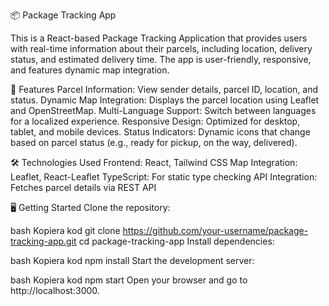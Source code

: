 📦 Package Tracking App

This is a React-based Package Tracking Application that provides users with real-time information about their parcels, including location, delivery status, and estimated delivery time. The app is user-friendly, responsive, and features dynamic map integration.

🚀 Features
Parcel Information: View sender details, parcel ID, location, and status.
Dynamic Map Integration: Displays the parcel location using Leaflet and OpenStreetMap.
Multi-Language Support: Switch between languages for a localized experience.
Responsive Design: Optimized for desktop, tablet, and mobile devices.
Status Indicators: Dynamic icons that change based on parcel status (e.g., ready for pickup, on the way, delivered).

🛠️ Technologies Used
Frontend: React, Tailwind CSS
Map Integration: Leaflet, React-Leaflet
TypeScript: For static type checking
API Integration: Fetches parcel details via REST API

🖥️ Getting Started
Clone the repository:

bash
Kopiera kod
git clone https://github.com/your-username/package-tracking-app.git
cd package-tracking-app
Install dependencies:

bash
Kopiera kod
npm install
Start the development server:

bash
Kopiera kod
npm start
Open your browser and go to http://localhost:3000.

